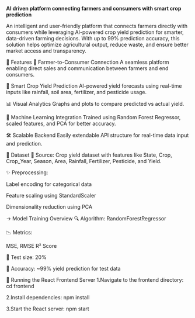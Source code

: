 **AI driven platform connecting farmers and consumers with smart crop prediction**

An intelligent and user-friendly platform that connects farmers directly with consumers while leveraging AI-powered crop yield prediction for smarter, data-driven farming decisions. With up to 99% prediction accuracy, this solution helps optimize agricultural output, reduce waste, and ensure better market access and transparency.

🚀 Features
🔗 Farmer-to-Consumer Connection
A seamless platform enabling direct sales and communication between farmers and end consumers.

🌱 Smart Crop Yield Prediction
AI-powered yield forecasts using real-time inputs like rainfall, soil area, fertilizer, and pesticide usage.

📊 Visual Analytics
Graphs and plots to compare predicted vs actual yield.

🧠 Machine Learning Integration
Trained using Random Forest Regressor, scaled features, and PCA for better accuracy.

🛠️ Scalable Backend
Easily extendable API structure for real-time data input and prediction.

📂 Dataset
📁 Source: Crop yield dataset with features like State, Crop, Crop_Year, Season, Area, Rainfall, Fertilizer, Pesticide, and Yield.

✨ Preprocessing:

Label encoding for categorical data

Feature scaling using StandardScaler

Dimensionality reduction using PCA

-> Model Training Overview
🔍 Algorithm: RandomForestRegressor

📉 Metrics:

MSE, RMSE
R² Score

🧪 Test size: 20%

🎯 Accuracy: ~99% yield prediction for test data


🔧 Running the React Frontend Server
1.Navigate to the frontend directory:
cd frontend

2.Install dependencies:
npm install

3.Start the React server:
npm start

